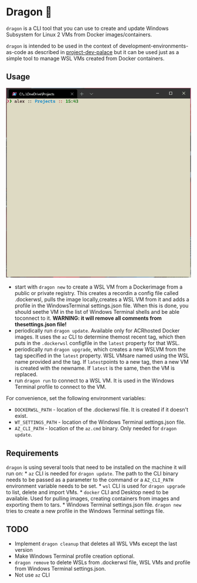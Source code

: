 # Dragon 🐉

`dragon` is a CLI tool that you can use to create and update Windows Subsystem for Linux 2 VMs from Docker images/containers.

`dragon` is intended to be used in the context of development-environments-as-code as described in [project-dev-palace](https://github.com/alexchiri/project-dev-palace) but it can be used just as a simple tool to manage WSL VMs created from Docker containers.

## Usage

![](assets/dragon_new.gif)

* start with `dragon new` to create a WSL VM from a Dockerimage from a public or private registry. This creates a recordin a config file called .dockerwsl, pulls the image locally,creates a WSL VM from it and adds a profile in the WindowsTerminal settings.json file. When this is done, you should seethe VM in the list of Windows Terminal shells and be able toconnect to it. **WARNING: it will remove all comments from thesettings.json file!**
* periodically run `dragon update`. Available only for ACRhosted Docker images. It uses the `az` CLI to determine themost recent tag, which then puts in the `.dockerwsl` configfile in the `latest` property for that WSL.
* periodically run `dragon upgrade`, which creates a new WSLVM from the tag specified in the `latest` property. WSL VMsare named using the WSL name provided and the tag. If `latest`points to a new tag, then a new VM is created with the newname. If `latest` is the same, then the VM is replaced.
* run `dragon run` to connect to a WSL VM. It is used in the Windows Terminal profile to connect to the VM.

For convenience, set the following environment variables:
* `DOCKERWSL_PATH` - location of the .dockerwsl file. It is created if it doesn't exist.
* `WT_SETTINGS_PATH` - location of the Windows Terminal settings.json file.
* `AZ_CLI_PATH` - location of the `az.cmd` binary. Only needed for `dragon update`.

## Requirements

`dragon` is using several tools that need to be installed on the machine it will run on:
    * `az` CLI is needed for `dragon update`. The path to the CLI binary needs to be passed as a parameter to the command or a `AZ_CLI_PATH` environment variable needs to be set.
    * `wsl` CLI is used for `dragon upgrade` to list, delete and import VMs.
    * `docker` CLI and Desktop need to be available. Used for pulling images, creating containers from images and exporting them to tars.
    * Windows Terminal settings.json file. `dragon new` tries to create a new profile in the Windows Terminal settings file.

## TODO
* Implement `dragon cleanup` that deletes all WSL VMs except the last version
* Make Windows Terminal profile creation optional.
* `dragon remove` to delete WSLs from .dockerwsl file, WSL VMs and profile from Windows Terminal settings.json.
* Not use `az` CLI